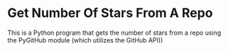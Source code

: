 # Get Number Of Stars From A Repo
This is a Python program that gets the number of stars from a repo using the PyGitHub module (which utilizes the GitHub API))
